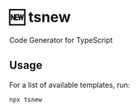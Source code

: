 # 🆕 tsnew

Code Generator for TypeScript

## Usage

For a list of available templates, run:

```sh
npx tsnew
```

